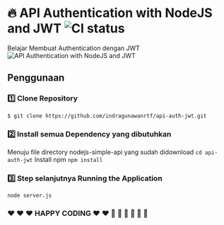 # :fire: API Authentication with NodeJS and JWT ![CI status](https://img.shields.io/badge/build-passing-brightgreen.svg)

Belajar Membuat Authentication dengan JWT
![API Authentication with NodeJS and JWT](https://cdn.scotch.io/scotchy-uploads/2014/11/nodejs-token-based-authentication.png "API Authentication with NodeJS and JWT")

## Penggunaan

### :one: Clone Repository
`$ git clone https://github.com/indragunawanrtf/api-auth-jwt.git`

### :two: Install semua Dependency yang dibutuhkan
Menuju file directory nodejs-simple-api yang sudah didownload
`cd api-auth-jwt`
Install npm
`npm install`

### :three: Step selanjutnya Running the Application
`node server.js`

### :heart: :heart: :heart: HAPPY CODING :heart: :heart: :rocket: :rocket: :rocket: :muscle: :muscle: :muscle: 



